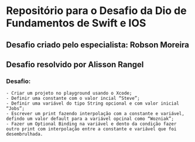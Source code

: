 
# Repositório para o Desafio da Dio de Fundamentos de Swift e IOS

## Desafio criado pelo especialista: Robson Moreira
## Desafio resolvido por Alisson Rangel

### Desafio:
    - Criar um projeto no playground usando o Xcode;
    - Definir uma constante com o valor incial “Steve”;
    - Definir uma variável do tipo String opcional e com valor inicial “Jobs”;
    - Escrever um print fazendo interpolação com a constante e variável, defindo um valor default para a variável opcinal como “Wozniak”;
    - Fazer um Optional Binding na variável e dento da condição fazer outro print com interpolação entre a constante e variável que foi desembrulhada.
